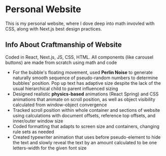 # Personal Website
This is my personal website, where I dove deep into math invovled with CSS, along with Next.js best design practices.
## Info About Craftmanship of Website
Coded in React, Next.js, JS, CSS, HTML. All components (like carousel buttons) are made from scratch using math and code
* For the bubble's floating movement, used **Perlin Noise** to generate naturally smooth sequence of pseudo-random numbers to determine bubbles' position. Pop up text has adaptive size despite the lack of the usual hierarchical child to parent influenced sizing
* Designed realistic **physics-based** animations (React Spring) and CSS animations that animate on scroll position, as well as object visibility calculated from window-object convergence
* Tracked scroll position within whole container and sections of website using calculations with document offsets, reference top offsets, and inner/outer window size
* Coded formatting that adapts to screen size and containers, changing rule sets as needed
* Created typewriter animation that uses before pseudo-element to hide the text and slowly reveal the text by an amount calculated to be one letters-width for the given font size
